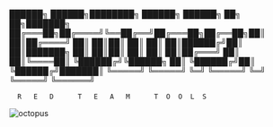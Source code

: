 
 ██████╗  ██████╗████████╗ ██████╗ ██████╗ ██╗   ██╗███████╗
██╔═══██╗██╔════╝╚══██╔══╝██╔═══██╗██╔══██╗██║   ██║██╔════╝
██║   ██║██║        ██║   ██║   ██║██████╔╝██║   ██║███████╗
██║   ██║██║        ██║   ██║   ██║██╔═══╝ ██║   ██║╚════██║
╚██████╔╝╚██████╗   ██║   ╚██████╔╝██║     ╚██████╔╝███████║
 ╚═════╝  ╚═════╝   ╚═╝    ╚═════╝ ╚═╝      ╚═════╝ ╚══════╝
                                                            
      R   E   D      T   E   A   M      T  O  O  L  S

![octopus](https://user-images.githubusercontent.com/31081984/103690947-3477d000-4f74-11eb-994a-778ef7e746fa.jpg)

